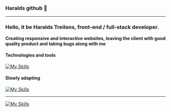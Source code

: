 ### Haralds github 👋

---

<h3>Hello, it be Haralds Treilons, front-end / full-stack developer.</h3>
<b>Creating responsive and interactive websites, leaving the client with good quality product and taking bugs along with me</b>
<h4>Technologies and tools</h4>

[![My Skills](https://skills.thijs.gg/icons?i=react,vue,redux,js,ts,html,scss,figma,bootstrap,nodejs,express,mongodb)](https://skills.thijs.gg)

<h4>Slowly adapting</h4>

[![My Skills](https://skills.thijs.gg/icons?i=angular,docker,native)](https://skills.thijs.gg)

---

[![My Skills](https://skills.thijs.gg/icons?i=linkedin)](https://www.linkedin.com/in/htreilons/) 
<br />
 

